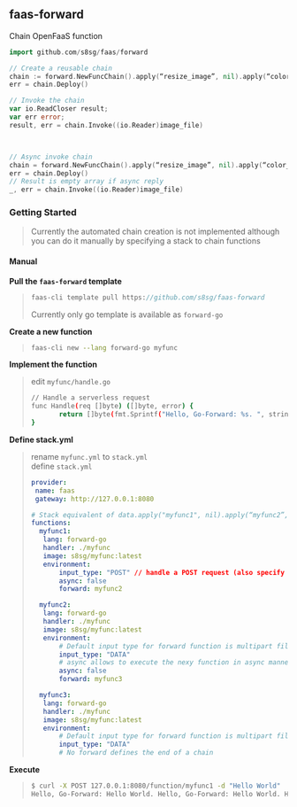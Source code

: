 ## faas-forward
Chain OpenFaaS function

```go
import github.com/s8sg/faas/forward

// Create a reusable chain
chain := forward.NewFuncChain().apply(“resize_image”, nil).apply(“color_image”, nil).apply(“add_saturation”, nil)
err = chain.Deploy()

// Invoke the chain
var io.ReadCloser result;
var err error;
result, err = chain.Invoke((io.Reader)image_file)



// Async invoke chain
chain = forward.NewFuncChain().apply(“resize_image”, nil).apply(“color_image”, nil).apply(“add_saturation”, nil).async_apply(“upload_to_storage”, map[string]string {.”url”, “http://file-storage:8080” })
err = chain.Deploy()
// Result is empty array if async reply
_, err = chain.Invoke((io.Reader)image_file)
```

### Getting Started
> Currently the automated chain creation is not implemented although you can do it manually by specifying a stack to chain functions

#### Manual

**Pull the `faas-forward` template**
> ```go
> faas-cli template pull https://github.com/s8sg/faas-forward
> ```
> Currently only go template is available as `forward-go`
    
**Create a new function**     
> ```bash
> faas-cli new --lang forward-go myfunc
> ```
     
**Implement the function**
> edit `myfunc/handle.go`  
> ```bash
> // Handle a serverless request
> func Handle(req []byte) ([]byte, error) {
>        return []byte(fmt.Sprintf("Hello, Go-Forward: %s. ", string(req))), nil
> }
> ```
   
**Define stack.yml**
> rename `myfunc.yml` to `stack.yml`   
> define `stack.yml`   
>```yaml
> provider:
>  name: faas
>  gateway: http://127.0.0.1:8080
>
> # Stack equivalent of data.apply("myfunc1", nil).apply(“myfunc2”, nil).apply(“myfunc3”, nil)
> functions:
>   myfunc1:
>    lang: forward-go
>    handler: ./myfunc
>    image: s8sg/myfunc:latest
>    environment:
>        input_type: "POST" // handle a POST request (also specify the begining of chain)
>        async: false
>        forward: myfunc2
>
>   myfunc2:
>    lang: forward-go
>    handler: ./myfunc
>    image: s8sg/myfunc:latest
>    environment:
>        # Default input type for forward function is multipart file (DATA)
>        input_type: "DATA"
>        # async allows to execute the nexy function in async manner
>        async: false
>        forward: myfunc3
>
>   myfunc3:
>    lang: forward-go
>    handler: ./myfunc
>    image: s8sg/myfunc:latest
>    environment:
>        # Default input type for forward function is multipart file (DATA)
>        input_type: "DATA"
>        # No forward defines the end of a chain
>```
       
**Execute**
> ```bash
> $ curl -X POST 127.0.0.1:8080/function/myfunc1 -d "Hello World"
> Hello, Go-Forward: Hello World. Hello, Go-Forward: Hello World. Hello, Go-Forward: Hello World.
> ```
